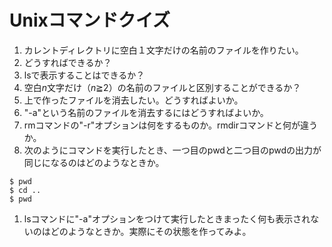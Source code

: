 # Unixコマンドクイズ

1. カレントディレクトリに空白１文字だけの名前のファイルを作りたい。
  1. どうすればできるか？
  1. lsで表示することはできるか？
  1. 空白*n*文字だけ（*n*≧2）の名前のファイルと区別することができるか？
  1. 上で作ったファイルを消去したい。どうすればよいか。
  1. "-a"という名前のファイルを消去するにはどうすればよいか。
1. rmコマンドの"-r"オプションは何をするものか。rmdirコマンドと何が違うか。
1. 次のようにコマンドを実行したとき、一つ目のpwdと二つ目のpwdの出力が同じになるのはどのようなときか。
```
$ pwd
$ cd ..
$ pwd
```
1. lsコマンドに"-a"オプションをつけて実行したときまったく何も表示されないのはどのようなときか。実際にその状態を作ってみよ。
